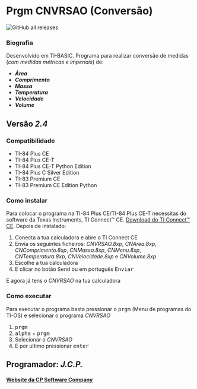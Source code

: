 # Prgm CNVRSAO (Conversão)

![GitHub all releases](https://img.shields.io/github/downloads/CPSoftwareC/CNVRSAO.8xp/total?label=Downloads&style=plastic)

### Biografia

Desenvolvido em TI-BASIC. Programa para realizar conversão de medidas (_com medidas métricas e imperiais_) de:
- **_Área_**
- **_Comprimento_**
- **_Massa_**
- **_Temperatura_**
- **_Velocidade_**
- **_Volume_**

## Versão _2.4_

### Compatibilidade

- TI-84 Plus CE
- TI-84 Plus CE-T
- TI-84 Plus CE-T Python Edition
- TI-84 Plus C Silver Edition
- TI-83 Premium CE
- TI-83 Premium CE Edition Python

### Como instalar

Para colocar o programa na TI-84 Plus CE/TI-84 Plus CE-T necessitas do software da Texas Instruments, TI Connect™ CE. [Download do TI Connect™ CE](https://education.ti.com/pt/produtos/computer-software/ti-connect-ce-sw). Depois de instalado:

1. Conecta a tua calculadora e abre o TI Connect CE
2. Envia os seguintes ficheiros: _CNVRSAO.8xp_, _CNArea.8xp_, _CNComprimento.8xp_, _CNMassa.8xp_, _CNMenu.8xp_, _CNTemperatura.8xp_, _CNVelocidade.8xp_ e _CNVolume.8xp_
3. Escolhe a tua calculadora
4. E clicar no botão <kbd>Send</kbd> ou em português <kbd>Enviar</kbd>
 
E agora já tens o _CNVRSAO_ na tua calculadora

### Como executar

Para executar o programa basta pressionar o <kbd>prgm</kbd> (Menu de programas do TI-OS) e selecionar o programa _CNVRSAO_

1. <kbd>prgm</kbd>
2. <kbd>alpha</kbd> + <kbd>prgm</kbd>
3. Selecionar o _CNVRSAO_
4. E por ultimo pressionar <kbd>enter</kbd></li>


## Programador: _J.C.P._

#### [Website da CP Software Company](http://cpsoftwarecompany.epizy.com)
